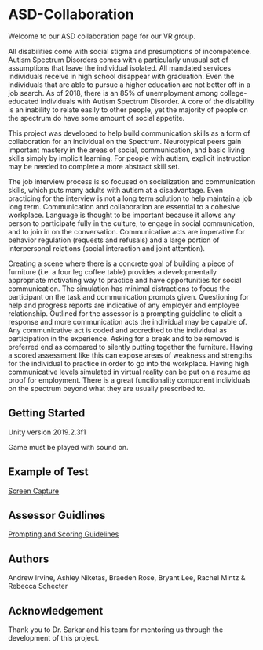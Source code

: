 # ASD-Collaboration
Welcome to our ASD collaboration page for our VR group. 

All disabilities come with social stigma and presumptions of incompetence. Autism Spectrum Disorders comes with a particularly unusual set of assumptions that leave the individual isolated. All mandated services individuals receive in high school disappear with graduation.  Even the individuals that are able to pursue a higher education are not better off in a job search. As of 2018, there is an 85% of unemployment among college-educated individuals with Autism Spectrum Disorder. A core of the disability is an inability to relate easily to other people, yet the majority of people on the spectrum do have some amount of social appetite. 

This project was developed to help build communication skills as a form of collaboration for an individual on the Spectrum. Neurotypical peers gain important mastery in the areas of social, communication, and basic living skills simply by implicit learning. For people with autism, explicit instruction may be needed to complete a more abstract skill set. 

The job interview process is so focused on socialization and communication skills, which puts many adults with autism at a disadvantage. Even practicing for the interview is not a long term solution to help maintain a job long term. Communication and collaboration are essential to a cohesive workplace. Language is thought to be important because it allows any person to participate fully in the culture, to engage in social communication, and to join in on the conversation. Communicative acts are imperative for behavior regulation (requests and refusals) and a large portion of interpersonal relations (social interaction and joint attention). 

Creating a scene where there is a concrete goal of building a piece of furniture (i.e. a four leg coffee table) provides a developmentally appropriate motivating way to practice and have opportunities for social communication. The simulation has minimal distractions to focus the participant on the task and communication prompts given. Questioning for help and progress reports are indicative of any employer and employee relationship. Outlined for the assessor is a prompting guideline to elicit a response and more communication acts the individual may be capable of. Any communicative act is coded and accredited to the individual as participation in the experience. Asking for a break and to be removed is preferred end as compared to silently putting together the furniture. Having a scored assessment like this can expose areas of weakness and strengths for the individual to practice in order to go into the workplace. Having high communicative levels simulated in virtual reality can be put on a resume as proof for employment. There is a great functionality component individuals on the spectrum beyond what they are usually prescribed to. 

## Getting Started
Unity version 2019.2.3f1

Game must be played with sound on. 

## Example of Test
[Screen Capture]()

## Assessor Guidlines
[Prompting and Scoring Guidelines](https://drive.google.com/file/d/1z6i5-PozMLo1oaXEZkwivV5Z7HeR4yGy/view?usp=sharing)

## Authors
Andrew Irvine, Ashley Niketas, Braeden Rose, Bryant Lee, Rachel Mintz & Rebecca Schecter

## Acknowledgement
Thank you to Dr. Sarkar and his team for mentoring us through the development of this project. 

